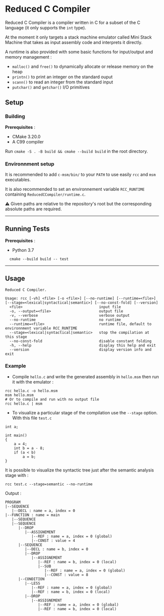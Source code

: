 # Reduced C Compiler

Reduced C Compiler is a compiler written in C for a subset of the C language (it only supports the `int` type).

At the moment it only targets a stack machine emulator called Mini Stack Machine that takes as input assembly code and interprets it directly.

A runtime is also provided with some basic functions for input/output and memory management :
- `malloc()` and `free()` to dynamically allocate or release memory on the heap
- `printn()` to print an integer on the standard ouput
- `scann()` to read an integer from the standard input
- `putchar()` and `getchar()` I/O primitives

## Setup

###  Building

  **Prerequisites** :
  - CMake 3.20.0
  - A C99 compiler

  Run `cmake -S . -B build && cmake --build build` in the root directory.

### Environnment setup

It is recommended to add `c-msm/bin/` to your `PATH` to use easily `rcc` and `msm` executables.

It is also recommended to set an environnement variable `RCC_RUNTIME` containing `ReducedCCompiler/runtime.c`.

:warning: Given paths are relative to the repository's root but the corresponding absolute paths are required.
___

##  Running Tests

  **Prerequisites** :
  - Python 3.7
  ```console
    cmake --build build -- test
  ```
___

## Usage
```
Reduced C Compiler.

Usage: rcc [-vh] <file> [-o <file>] [--no-runtime] [--runtime=<file>] [--stage=<lexical|syntactical|semantic>] [--no-const-fold] [--version]
  <file>                                   input file
  -o, --output=<file>                      output file
  -v, --verbose                            verbose output
  --no-runtime                             no runtime
  --runtime=<file>                         runtime file, default to environnment variable RCC_RUNTIME
  --stage=<lexical|syntactical|semantic>   stop the compilation at this stage
  --no-const-fold                          disable constant folding
  -h, --help                               display this help and exit
  --version                                display version info and exit
```
### Example

- Compile `hello.c` and write the generated assembly in `hello.msm` then run it with the emulator :
```
rcc hello.c -o hello.msm
msm hello.msm
# Or to compile and run with no output file
rcc hello.c | msm
```
- To visualize a particular stage of the compilation use the `--stage` option.
  With this file `test.c`
```
int a;

int main()
{
    a = 4;
    int b = a - 8;
    if (a < b)
        a = b;
}
```
It is possible to visualize the syntactic tree just after the semantic analysis stage with :
```
rcc test.c --stage=semantic --no-runtime
```
Output :

```
PROGRAM
|--SEQUENCE
   |--DECL : name = a, index = 0
|--FUNCTION : name = main
   |--SEQUENCE
   |--SEQUENCE
      |--DROP
         |--ASSIGNEMENT
            |--REF : name = a, index = 0 (global)
            |--CONST : value = 4
      |--SEQUENCE
         |--DECL : name = b, index = 0
         |--DROP
            |--ASSIGNEMENT
               |--REF : name = b, index = 0 (local)
               |--SUB
                  |--REF : name = a, index = 0 (global)
                  |--CONST : value = 8
      |--CONDITION
         |--LESS
            |--REF : name = a, index = 0 (global)
            |--REF : name = b, index = 0 (local)
         |--DROP
            |--ASSIGNEMENT
               |--REF : name = a, index = 0 (global)
               |--REF : name = b, index = 0 (local)
```
